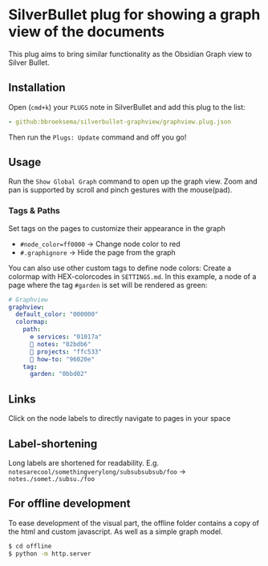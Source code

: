 # SilverBullet plug for showing a graph view of the documents

This plug aims to bring similar functionality as the Obsidian Graph view to
Silver Bullet.

## Installation

Open (`cmd+k`) your `PLUGS` note in SilverBullet and add this plug to the list:

```yaml
- github:bbroeksema/silverbullet-graphview/graphview.plug.json
```

Then run the `Plugs: Update` command and off you go!

## Usage

Run the `Show Global Graph` command to open up the graph view. Zoom and pan is
supported by scroll and pinch gestures with the mouse(pad).

### Tags & Paths
Set tags on the pages to customize their appearance in the graph
- `#node_color=ff0000` → Change node color to red
- `#.graphignore` → Hide the page from the graph

You can also use other custom tags to define node colors:
Create a colormap with HEX-colorcodes in `SETTINGS.md`. In this example, a node of a page where the tag `#garden` is set will be rendered as green:
```yaml
# Graphview
graphview:
  default_color: "000000"
  colormap:
    path:
      ⚙ services: "01017a"
      📓 notes: "02bdb6"
      🚧 projects: "ffc533"
      🧰 how-to: "96020e"
    tag:
      garden: "0bbd02"
```
## Links
Click on the node labels to directly navigate to pages in your space

## Label-shortening
Long labels are shortened for readability.
E.g. `notesarecool/somethingverylong/subsubsubsub/foo` → `notes./somet./subsu./foo`

## For offline development

To ease development of the visual part, the offline folder contains a copy of
the html and custom javascript. As well as a simple graph model.

```bash
$ cd offline
$ python -m http.server
```
